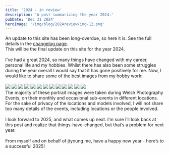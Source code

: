 ```yaml
---
title: '2024 - in review'
description: 'A post summarizing the year 2024.'
pubDate: 'Dec 31 2024'
heroImage: '/img/blog/2024review/img-12.png'
---
```



An update to this site has been long-overdue, so here it is. See the full details in the [changelog page](/changelog "a link to the changelog page.").
\
This will be the final update on this site for the year 2024.
\
\
I've had a great 2024, so many things have changed with my career, personal life and my hobbies. Whilst there has also been some struggles during the year overall I would say that it has gone positively for me. Now, I would like to share some of the best images from my hobby work:
\
\
![](/img/blog/2024review/img-1.png)
![](/img/blog/2024review/img-2.png)
![](/img/blog/2024review/img-3.png)
![](/img/blog/2024review/img-4.png)
![](/img/blog/2024review/img-5.png)
![](/img/blog/2024review/img-6.png)
![](/img/blog/2024review/img-7.png)
![](/img/blog/2024review/img-8.png)
![](/img/blog/2024review/img-9.png)
![](/img/blog/2024review/img-10.png)
![](/img/blog/2024review/img-11.png)
![](/img/blog/2024review/img-12.png)
![](/img/blog/2024review/img-13.png)
\
The majority of these portrait images were taken during Welsh Photography Events, on their monthly and occasional sub-events in different locations. For the sake of privacy of the locations and models involved, I will not share too many details of the events, including locations or the people involved.
\
\
I look forward to 2025, and what comes up next. I’m sure I’ll look back at this post and realize that things-have-changed, but that’s a problem for next year.
\
\
From myself and on behalf of jtyoung.me, have a happy new year - here’s to a successful 2025!